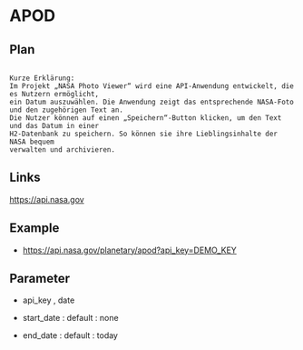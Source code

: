 # APOD

## Plan 

````

Kurze Erklärung:
Im Projekt „NASA Photo Viewer“ wird eine API-Anwendung entwickelt, die es Nutzern ermöglicht, 
ein Datum auszuwählen. Die Anwendung zeigt das entsprechende NASA-Foto und den zugehörigen Text an. 
Die Nutzer können auf einen „Speichern“-Button klicken, um den Text und das Datum in einer 
H2-Datenbank zu speichern. So können sie ihre Lieblingsinhalte der NASA bequem 
verwalten und archivieren.

````

## Links

https://api.nasa.gov

## Example

* https://api.nasa.gov/planetary/apod?api_key=DEMO_KEY


 ## Parameter 

* api_key , date

* start_date : default : none
* end_date  : default : today

